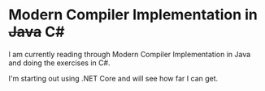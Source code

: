 # Modern Compiler Implementation in ~~Java~~ C# #

I am currently reading through Modern Compiler Implementation in Java and doing the exercises in C#.

I'm starting out using .NET Core and will see how far I can get.